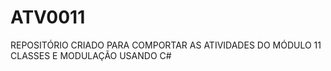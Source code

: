 # ATV0011
REPOSITÓRIO CRIADO PARA COMPORTAR AS ATIVIDADES DO MÓDULO 11 CLASSES E MODULAÇÃO USANDO C# 
